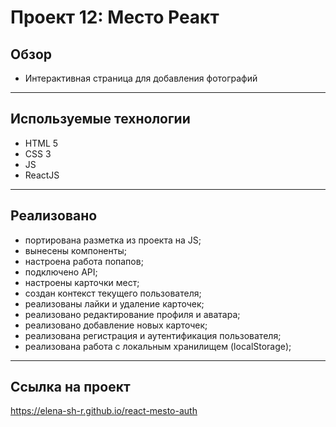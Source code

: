 # Проект 12: Место Реакт

## Обзор
* Интерактивная страница для добавления фотографий
------ 

## Используемые технологии
* HTML 5
* CSS 3
* JS
* ReactJS
------ 

## Реализовано
* портирована разметка из проекта на JS;
* вынесены компоненты;
* настроена работа попапов;
* подключено API;
* настроены карточки мест;
* создан контекст текущего пользователя;
* реализованы лайки и удаление карточек;
* реализовано редактирование профиля и аватара;
* реализовано добавление новых карточек;
* реализована регистрация и аутентификация пользователя;
* реализована работа с локальным хранилищем (localStorage);

------ 

## Ссылка на проект
https://elena-sh-r.github.io/react-mesto-auth
